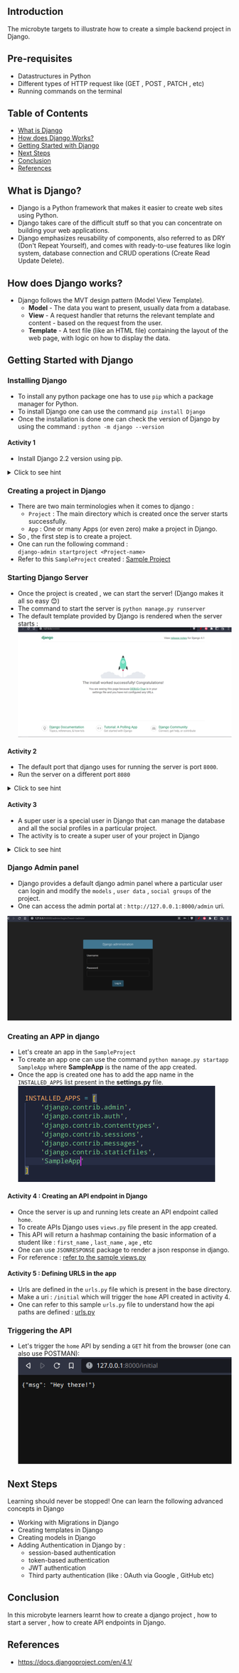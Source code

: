 ## Introduction
The microbyte targets to illustrate how to  create a simple backend project in Django.

## Pre-requisites
- Datastructures in Python
- Different types of HTTP request like (GET , POST , PATCH , etc)
- Running commands on the terminal

## Table of Contents
- [What is Django](#what-is-django)
- [How does Django Works?](#how-does-django-works)
- [Getting Started with Django](#installing-django)
- [Next Steps](#next-steps)
- [Conclusion](#conclusion)
- [References](#references)

## What is Django?
- Django is a Python framework that makes it easier to create web sites using Python.
- Django takes care of the difficult stuff so that you can concentrate on building your web applications.
- Django emphasizes reusability of components, also referred to as DRY (Don't Repeat Yourself), and comes with ready-to-use features like login system, database connection and CRUD operations (Create Read Update Delete).
## How does Django works?
- Django follows the MVT design pattern (Model View Template).
    - **Model** - The data you want to present, usually data from a database.
    - **View** - A request handler that returns the relevant template and content - based on the request from the user.
    - **Template** - A text file (like an HTML file) containing the layout of the web page, with logic on how to display the data.
## Getting Started with Django
### Installing Django 
- To install any python package one has to use `pip` which a package manager for Python.
- To install Django one can use the command `pip install Django`
- Once the installation is done one can check the version of Django by using the command : `python -m django --version`

#### Activity 1 
- Install Django 2.2 version using pip.

<details>
    <summary>Click to see hint</summary>
    In order to install a particular version of any package one can run : <b>pip install <i>{package-name}</i>==<i>{version number}</i></b>
</details>

### Creating a project in Django
- There are two main terminologies when it comes to django : 
    - `Project` : The main directory which is created once the server starts successfully.
    - `App` : One or many Apps (or even zero) make a project in Django.
- So , the first step is to create a project.
- One can run the following command : \
`django-admin startproject <Project-name>`
- Refer to this `SampleProject` created : [Sample Project](Start-With-Django/SampleProject)

### Starting Django Server
- Once the project is created , we can start the server! (Django makes it all so easy 😊)
- The command to start the server is `python manage.py runserver`
- The default template provided by Django is rendered when the server starts : \
![server-running](images/server-running.png)

#### Activity 2 
- The default port that django uses for running the server is port `8000`. 
- Run the server on a different port `8080`
<details>
    <summary>Click to see hint</summary>
    In order to change the server port provide as additional port argument when running the server.
    For example <code>python manage.py runserver <i>Port Number</i></code>
</details>

#### Activity 3 
- A super user is a special user in Django that can manage the database and all the social profiles in a particular project.
- The activity is to create a super user of your project in Django
<details>
    <summary>Click to see hint</summary>
    manage.py is a very important file in a django project. One can pass a <b>createsuperuser</b> argument to the command <b>python manage.py</b>
</details>

### Django Admin panel
- Django provides a default django admin panel where a particular user can login and modify the `models` , `user data` , `social groups` of the project.    
- One can access the admin portal at : `http://127.0.0.1:8000/admin` uri. 

![admin-panel](images/django-admin-panel.png)

### Creating an APP in django
- Let's create an app in the `SampleProject`
- To create an app one can use the command `python manage.py startapp SampleApp` where **SampleApp** is the name of the app created.
- Once the app is created one has to add the app name in the `INSTALLED_APPS` list present in the **settings.py** file.
![installed-apps](images/installed_apps.png)

#### Activity 4 : Creating an API endpoint in Django
- Once the server is up and running lets create an API endpoint called `home`.
- To create APIs Django uses `views.py` file present in the app created.
- This API will return a hashmap containing the basic information of a student like : `first_name` , `last_name` , `age` , etc
- One can use `JSONRESPONSE` package to render a json response in django.
- For reference : [refer to the sample views.py](SampleProject/SampleApp/views.py)

#### Activity 5 : Defining URLS in the app
- Urls are defined in the `urls.py` file which is present in the base directory.
- Make a uri : `/initial` which will trigger the `home` API created in activity 4.
- One can refer to this sample `urls.py` file to understand how the api paths are defined : [urls.py](SampleProject/SampleProject/urls.py)

### Triggering the API
- Let's trigger the `home` API by sending a `GET` hit from the browser (one can also use POSTMAN): 
![home](images/home-response.png)

## Next Steps
Learning should never be stopped!
One can learn the following advanced concepts in Django
- Working with Migrations in Django
- Creating templates in Django
- Creating models in Django
- Adding Authentication in Django by : 
    - session-based authentication
    - token-based authentication
    - JWT authentication
    - Third party authentication (like : OAuth via Google , GitHub etc)

## Conclusion
In this microbyte learners learnt how to create a django project , how to start a server , how to create API endpoints in Django.

## References
- https://docs.djangoproject.com/en/4.1/